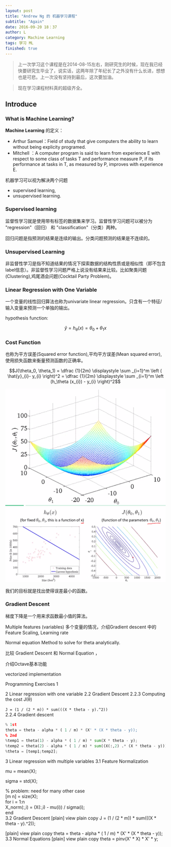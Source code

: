 ```yaml
---
layout: post
title: "Andrew Ng 的 机器学习课程"
subtitle: "Again"
date: 2016-09-20 18：37
author: L
category: Machine Learning
tags: 学习 ML
finished: true
---
```


> 上一次学习这个课程是在2014-08-15左右，刚研究生的时候，现在我已经快要研究生毕业了，说实话，这两年除了年纪长了之外没有什么长进，想想也是可悲。上一次没有坚持到最后，这次要加油。

> 现在学习课程材料真的超级齐全。

## Introduce
### What is Machine Learning?

__Machine Learning__ 的定义：

  - Arthur Samuel：Field of study that give computers the ability to learn without being explicity programed.
  - Mitchell ：A computer program is said to learn from experience E with respect to some class of tasks T and performance measure P, if its performance at tasks in T, as measured by P, improves with experience E.

机器学习可以视为解决两个问题

  - supervised learning,
  - unsupervised learning.

### Supervised learning

监督性学习就是使用带有标签的数据集来学习。监督性学习问题可以被分为 "regression"（回归） 和 "classification"（分类）两种。

回归问题是指预测的结果是连续的输出。分类问题预测的结果是不连续的。

### Unsupervised Learning

非监督性学习是指不知道结果的情况下探索数据的结构性质或是相似性（即不包含label信息）。非监督性学习问题严格上说没有结果来比较。比如聚类问题(Clustering),鸡尾酒会问题(Cocktail Party Problem)。

### Linear Regression with One Variable

一个变量的线性回归算法也称为univariate linear regression。只含有一个特征/输入变量来预测一个单独的输出。

hypothesis function:

$$\hat{y} = h_\theta(x) = \theta_0 + \theta_1 x$$

### Cost Function

也称为平方误差(Squared error function),平均平方误差(Mean squared error),使用损失函数来衡量预测函数的正确率。

$$J(\theta_0, \theta_1) = \dfrac {1}{2m} \displaystyle \sum _{i=1}^m \left ( \hat{y}_{i}- y_{i} \right)^2  = \dfrac {1}{2m} \displaystyle \sum _{i=1}^m \left (h_\theta (x_{i}) - y_{i} \right)^2$$

![Cost Function](/img/blog/20160920/1.png)
![Cost Function](/img/blog/20160920/2.png)

我们的目标就是找出使得误差最小的函数。

### Gradient Descent

梯度下降是一个用来求函数最小值的算法。

Multiple features (variables)
        多个变量的情况，介绍Gradient descent 中的 Feature Scaling, Learning rate

Normal equation
        Method to solve for theta analytically.

比较 Gradient Descent 和 Normal Equation ，

介绍Octave基本功能

vectorized implementation



Programming Exercises 1

2 Linear regression with one variable
2.2 Gradient Descent
2.2.3 Computing the cost J(θ)

`J = (1 / (2 * m)) * sum(((X * theta - y).^2))`  
2.2.4 Gradient descent

~~~python
% 1st  
theta = theta - alpha * ( 1 / m) * (X' * (X * theta - y));  
% 2nd  
%temp1 = theta(1) - alpha * ( 1 / m) * sum(X * theta - y);  
%temp2 = theta(2) - alpha * ( 1 / m) * sum((X(:,2) .* (X * theta - y)));  
%theta = [temp1;temp2];  
~~~

3 Linear regression with multiple variables
3.1 Feature Normalization


mu = mean(X);  

sigma = std(X);  

% problem: need for many other case  
[m n] = size(X);  
for i = 1:n  
    X_norm(:,i) = (X(:,i) - mu(i)) / sigma(i);  
end  
3.2 Gradient Descent
[plain] view plain copy
J = (1 / (2 * m)) * sum(((X * theta - y).^2));  

[plain] view plain copy
theta = theta - alpha * ( 1 / m) * (X' * (X * theta - y));  
3.3 Normal Equations
[plain] view plain copy
theta = pinv(X' * X) * X' * y;  
